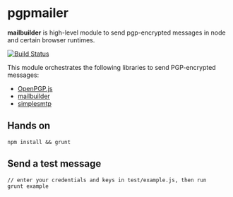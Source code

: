 # pgpmailer

**mailbuilder** is high-level module to send pgp-encrypted messages in node and certain browser runtimes.

[![Build Status](https://travis-ci.org/whiteout-io/pgpmailer.png?branch=master)](https://travis-ci.org/whiteout-io/pgpmailer)

This module orchestrates the following libraries to send PGP-encrypted messages:
* [OpenPGP.js](http://openpgpjs.org/)
* [mailbuilder](https://github.com/whiteout-io/mailbuilder)
* [simplesmtp](https://github.com/andris9/simplesmtp)

## Hands on

    npm install && grunt

## Send a test message

    // enter your credentials and keys in test/example.js, then run
    grunt example